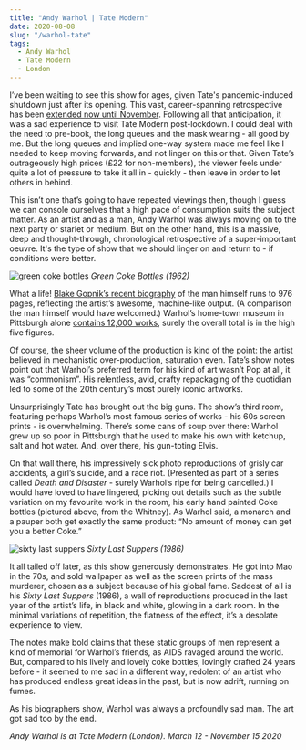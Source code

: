 ```yaml
---
title: "Andy Warhol | Tate Modern"
date: 2020-08-08
slug: "/warhol-tate"
tags:
  - Andy Warhol
  - Tate Modern
  - London
---
```


I’ve been waiting to see this show for ages, given Tate's pandemic-induced shutdown just after its opening. This vast, career-spanning retrospective has been [extended now until November](https://www.tate.org.uk/whats-on/tate-modern/exhibition/andy-warhol). Following all that anticipation, it was a sad experience to visit Tate Modern post-lockdown. I could deal with the need to pre-book, the long queues and the mask wearing - all good by me. But the long queues and implied one-way system made me feel like I needed to keep moving forwards, and not linger on this or that.  Given Tate’s outrageously high prices (£22 for non-members), the viewer feels under quite a lot of pressure to take it all in - quickly - then leave in order to let others in behind.

This isn’t one that’s going to have repeated viewings then, though I guess we can console ourselves that a high pace of consumption suits the subject matter. As an artist and as a man, Andy Warhol was always moving on to the next party or starlet or medium. But on the other hand, this is a massive, deep and thought-through, chronological retrospective of a super-important oeuvre. It's the type of show that we should linger on and return to - if conditions were better.

![green coke bottles](/warhol-tate-1.jpg)
*Green Coke Bottles (1962)*

What a life! [Blake Gopnik’s recent biography](https://www.theartnewspaper.com/feature/book-of-the-month-warhol-a-life-as-art-by-blake-gopnik) of the man himself runs to 976 pages, reflecting the artist’s awesome, machine-like output. (A comparison the man himself would have welcomed.) Warhol’s home-town museum in Pittsburgh alone [contains 12,000 works](https://www.warhol.org/art-and-archives/), surely the overall total is in the high five figures.

Of course, the sheer volume of the production is kind of the point: the artist believed in mechanistic over-production, saturation even. Tate’s show notes point out that Warhol’s preferred term for his kind of art wasn’t Pop at all, it was “commonism”. His relentless, avid, crafty repackaging of the quotidian led to some of the 20th century’s most purely iconic artworks.

Unsurprisingly Tate has brought out the big guns. The show’s third room, featuring perhaps Warhol’s most famous series of works - his 60s screen prints - is overwhelming. There’s some cans of soup over there: Warhol grew up so poor in Pittsburgh that he used to make his own with ketchup, salt and hot water. And, over there, his gun-toting Elvis.

On that wall there, his impressively sick photo reproductions of grisly car accidents, a girl’s suicide, and a race riot. (Presented as part of a series called *Death and Disaster* - surely Warhol’s ripe for being cancelled.) I would have loved to have lingered, picking out details such as the subtle variation on my favourite work in the room, his early hand painted Coke bottles (pictured above, from the Whitney). As Warhol said, a monarch and a pauper both get exactly the same product: “No amount of money can get you a better Coke.”

![sixty last suppers](/warhol-tate-2.jpg)
*Sixty Last Suppers (1986)*

It all tailed off later, as this show generously demonstrates. He got into Mao in the 70s, and sold wallpaper as well as the screen prints of the mass murderer, chosen as a subject because of his global fame. Saddest of all is his *Sixty Last Suppers* (1986), a wall of reproductions produced in the last year of the artist’s life, in black and white, glowing in a dark room. In the minimal variations of repetition, the flatness of the effect, it’s a desolate experience to view.

The notes make bold claims that these static groups of men represent a kind of memorial for Warhol’s friends, as AIDS ravaged around the world. But, compared to his lively and lovely coke bottles, lovingly crafted 24 years before - it seemed to me sad in a different way, redolent of an artist who has produced endless great ideas in the past, but is now adrift, running on fumes.

As his biographers show, Warhol was always a profoundly sad man. The art got sad too by the end.

*Andy Warhol is at Tate Modern (London). March 12 - November 15 2020*
